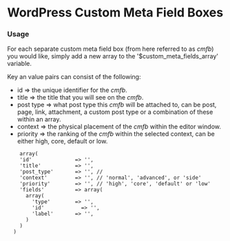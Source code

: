 # WordPress Custom Meta Field Boxes

### Usage 

For each separate custom meta field box (from here referred to as *cmfb*) you would like, simply add a new array to the '$custom_meta_fields_array' variable.

Key an value pairs can consist of the following:
- id        => the unique identifier for the *cmfb*.
- title     => the title that you will see on the *cmfb*.
- post type => what post type this *cmfb* will be attached to, can be post, page, link, attachment, a custom post type or a combination of these within an array. 
- context   => the physical placement of the *cmfb* within the editor window.
- priority  => the ranking of the *cmfb* within the selected context, can be either high, core, default or low.            

```
	array(
    'id'              => '', 
    'title'           => '',              
    'post_type'       => '', //  
    'context'         => '', // 'normal', 'advanced', or 'side'         
    'priority'        => '', // 'high', 'core', 'default' or 'low'
    'fields'          => array(
      array(
        'type'        => '',
        'id' 	        => '',
      	'label'       => '',
      )
    )  
  )
```